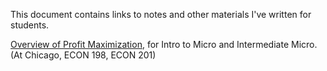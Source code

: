 This document contains links to notes and other materials I've written for students. 

[Overview of Profit Maximization](www.tinyurl.com/rao-201-notes), for Intro to Micro and Intermediate Micro. (At Chicago, ECON 198, ECON 201)
